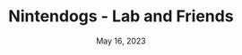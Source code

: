 ---
layout: nds
title: "Nintendogs - Lab and Friends"
categories:
 - approved
 - nds
 - universal
 - safe
tags:
- animals
- nintendogs
date: May 16, 2023
permalink: /games/nintendogs-lab-and-friends/play/details
publisher: Nintendo
gid: nintendogs-lab-and-friends
---